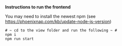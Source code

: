 **Instructions to run the frontend**

You may need to install the newest npm (see https://phoenixnap.com/kb/update-node-js-version)

```
# ~ cd to the view folder and run the following ~ #
npm i
npm run start
```
